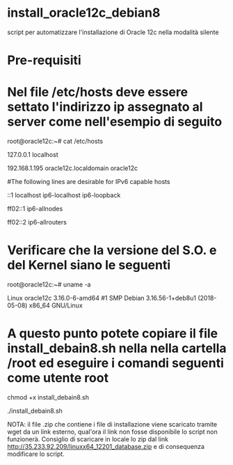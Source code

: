 # install_oracle12c_debian8
script per automatizzare l'installazione di Oracle 12c  nella modalità silente

# Pre-requisiti
# Nel file /etc/hosts deve essere settato l'indirizzo ip assegnato al server come nell'esempio di seguito

root@oracle12c:~# cat /etc/hosts

127.0.0.1	localhost

192.168.1.195	oracle12c.localdomain	oracle12c

#The following lines are desirable for IPv6 capable hosts

::1     localhost ip6-localhost ip6-loopback

ff02::1 ip6-allnodes

ff02::2 ip6-allrouters

# Verificare che la versione del S.O. e del Kernel siano le seguenti
root@oracle12c:~# uname -a

Linux oracle12c 3.16.0-6-amd64 #1 SMP Debian 3.16.56-1+deb8u1 (2018-05-08) x86_64 GNU/Linux

# A questo punto potete copiare il file install_debain8.sh nella nella cartella /root ed eseguire i comandi seguenti come utente root

chmod +x install_debain8.sh

./install_debain8.sh

NOTA: il file .zip che contiene i file di installazione viene scaricato tramite wget da un link esterno, qual'ora il link non fosse disponibile lo script non funzionerà. Consiglio di scaricare in locale lo zip dal link http://35.233.92.209/linuxx64_12201_database.zip e di consequenza modificare lo script.
